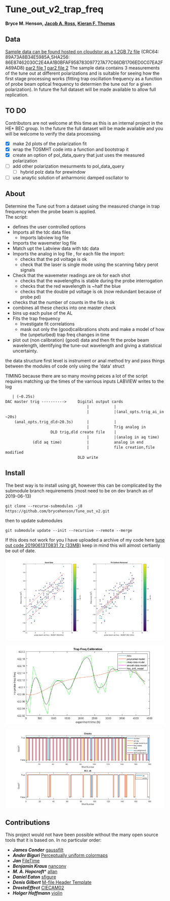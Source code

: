 # Tune_out_v2_trap_freq
**Bryce M. Henson, [Jacob A. Ross](https://github.com/GroundhogState), [Kieran F. Thomas](https://github.com/KF-Thomas)**  


## Data
[Sample data can be found hosted on cloudstor as a 1.2GB 7z file](https://cloudstor.aarnet.edu.au/plus/s/4Cm14OSxi9CqYIM/download) (CRC64: 89A73A8B34E5985A,SHA256: 86E87462030C2E4AA1B0BFAF958783097727A77C66DB1706ED0C07EA2FA69AD8) [par2 file 1](https://cloudstor.aarnet.edu.au/plus/s/YVqpZYsmNfOVbJR/download)
[par2 file 2](https://cloudstor.aarnet.edu.au/plus/s/RoC7UmtOnxzbAIE/download)
The sample data contains 3 measurements of the tune out at different polarizations and is suitable for seeing how the first stage processing works (fitting trap oscillation frequency as a function of probe beam optical frequency to determien the tune out for a given polarization). In future the full dataset will be made available to allow full replication.


## TO DO
Contributors are not welcome at this time as this is an internal project in the HE* BEC group. In the future the full dataset will be made available and you will be welcome to verify the data processing.
- [x] make 2d plots of the polarization fit
- [x] wrap the TOSMHT code into a function and bootstrap it
- [x] create an option of pol_data_query that just uses the measured polarization
- [ ] add other polarization mesurments to pol_data_query 
  - [ ] hybrid polz data for prewindow
- [ ] use anaytic solution of anharmonic damped oscllator to 

## About
Determine the Tune out from a dataset using the measured change in trap frequency when the probe beam is applied.  
The script:
  * defines the user controlled options
  * Imports all the tdc data files 
    * Imports labview log file
  * Imports the wavemeter log file
  * Match upt the Labview data with tdc data
  * Imports the analog in log file , for each file the import:
    * checks that the pd voltage is ok
    * check that the laser is single mode using the scanning fabry perot signals
  * Check that the wavemeter readings are ok for each shot
    * checks that the wavelengths is stable during the probe interrogation
    * checks that the red wavelength is ~half the blue
    * checks that the double pd voltage is ok (now redundant because of probe pd)
  * checks that the number of counts in the file is ok
  * combines all these checks into one master check
  * bins up each pulse of the AL
  * Fits the trap frequency
    * Investigate fit correlations
    * mask out only the (good)calibrations shots and make a model of how the (unpeturbed) trap freq changes in time
  * plot out (non calibration) (good) data and then fit the probe beam
      wavelength, identifying the tune-out wavelength and giving a
      statistical uncertainty.

the data structure
  first level is instrument or anal method
  try and pass things between the modules of code only using the 'data' struct


TIMING 
because there are so many moving peices a lot of the script requires matching up the times of the varrious inputs
LABVIEW writes to the log
```
   | (~0.25s)
DAC master trig ---------->		Digital output cards
									|			|
									|			|(anal_opts.trig_ai_in ~20s)
	(anal_opts.trig_dld~20.3s)		|			|
									|			Trig analog in
					DLD trig,dld create file	|
									|			|(analog in aq time)
			(dld aq time)			|			analog in end
									|			file creation,file modified
								DLD write

```

## Install
The best way is to install using git, however this can be complicated by the submodule branch requirements (most need to be on dev branch as of 2019-06-13)
``` 
git clone --recurse-submodules -j8 https://github.com/brycehenson/Tune_out_v2.git 
```
then to update submodules 
```
git submodule update --init --recursive --remote --merge
```
If this does not work for you I have uploaded a archive of my code here [tune out code 20190613T0831 7z (33MB)](https://cloudstor.aarnet.edu.au/plus/s/UZQ7xuOe3z9Yg6S) keep in mind this will almost certianly be out of date.


![An example TO](/figs/to_fit.png)

![An example TO](/figs/calibration_model.png)

![An example TO](/figs/logic.png)


## Contributions  
This project would not have been possible without the many open source tools that it is based on. In no particular order: 

* ***James Conder*** [gaussfilt](https://au.mathworks.com/matlabcentral/fileexchange/43182-gaussfilt-t-z-sigma)
* ***Ander Biguri*** [Perceptually uniform colormaps](https://au.mathworks.com/matlabcentral/fileexchange/51986-perceptually-uniform-colormaps)
* ***Jan*** [FileTime](https://au.mathworks.com/matlabcentral/fileexchange/24671-filetime)
* ***Benjamin Kraus*** [nanconv](https://au.mathworks.com/matlabcentral/fileexchange/41961-nanconv)
* ***M. A. Hopcroft**** [allan](https://au.mathworks.com/matlabcentral/fileexchange/13246-allan)
* ***Daniel Eaton***  [sfigure](https://au.mathworks.com/matlabcentral/fileexchange/8919-smart-silent-figure)
* ***Denis Gilbert***  [M-file Header Template](https://au.mathworks.com/matlabcentral/fileexchange/4908-m-file-header-template)
* ***DrosteEffect***  [CIECAM02](https://github.com/DrosteEffect/CIECAM02)
* ***Holger Hoffmann*** [violin](https://au.mathworks.com/matlabcentral/fileexchange/45134-violin-plot)
